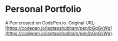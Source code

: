 # Personal Portfolio

A Pen created on CodePen.io. Original URL: [https://codepen.io/jagtapshubham/pen/bGqGvWg](https://codepen.io/jagtapshubham/pen/bGqGvWg).

